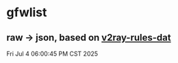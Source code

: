 # gfwlist
## raw -> json, based on [v2ray-rules-dat](https://github.com/Loyalsoldier/v2ray-rules-dat)
Fri Jul  4 06:00:45 PM CST 2025


